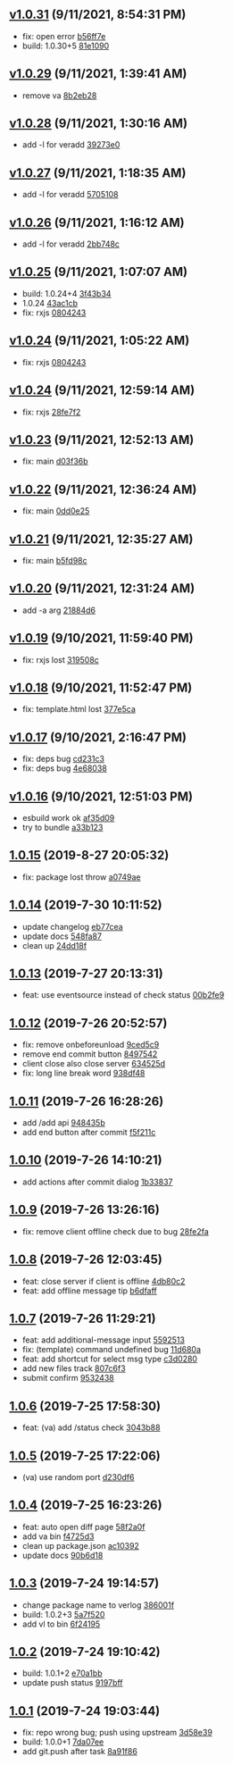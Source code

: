 <a name="v1.0.31"></a>
## [v1.0.31](https://github.com/futurist/verlog/compare/v1.0.30...v1.0.31) (9/11/2021, 8:54:31 PM)

- fix: open error  [b56ff7e](https://github.com/futurist/verlog/commit/b56ff7e)
- build: 1.0.30+5  [81e1090](https://github.com/futurist/verlog/commit/81e1090)


<a name="v1.0.29"></a>
## [v1.0.29](https://github.com/futurist/verlog/compare/v1.0.28...v1.0.29) (9/11/2021, 1:39:41 AM)

- remove va  [8b2eb28](https://github.com/futurist/verlog/commit/8b2eb28)


<a name="v1.0.28"></a>
## [v1.0.28](https://github.com/futurist/verlog/compare/v1.0.27...v1.0.28) (9/11/2021, 1:30:16 AM)

- add -l for veradd  [39273e0](https://github.com/futurist/verlog/commit/39273e0)


<a name="v1.0.27"></a>
## [v1.0.27](https://github.com/futurist/verlog/compare/v1.0.26...v1.0.27) (9/11/2021, 1:18:35 AM)

- add -l for veradd  [5705108](https://github.com/futurist/verlog/commit/5705108)


<a name="v1.0.26"></a>
## [v1.0.26](https://github.com/futurist/verlog/compare/v1.0.25...v1.0.26) (9/11/2021, 1:16:12 AM)

- add -l for veradd  [2bb748c](https://github.com/futurist/verlog/commit/2bb748c)


<a name="v1.0.25"></a>
## [v1.0.25](https://github.com/futurist/verlog/compare/v1.0.24...v1.0.25) (9/11/2021, 1:07:07 AM)

- build: 1.0.24+4  [3f43b34](https://github.com/futurist/verlog/commit/3f43b34)
- 1.0.24  [43ac1cb](https://github.com/futurist/verlog/commit/43ac1cb)
- fix: rxjs  [0804243](https://github.com/futurist/verlog/commit/0804243)


<a name="v1.0.24"></a>
## [v1.0.24](https://github.com/futurist/verlog/compare/v1.0.24...v1.0.24) (9/11/2021, 1:05:22 AM)

- fix: rxjs  [0804243](https://github.com/futurist/verlog/commit/0804243)


<a name="v1.0.24"></a>
## [v1.0.24](https://github.com/futurist/verlog/compare/v1.0.23...v1.0.24) (9/11/2021, 12:59:14 AM)

- fix: rxjs  [28fe7f2](https://github.com/futurist/verlog/commit/28fe7f2)


<a name="v1.0.23"></a>
## [v1.0.23](https://github.com/futurist/verlog/compare/v1.0.22...v1.0.23) (9/11/2021, 12:52:13 AM)

- fix: main  [d03f36b](https://github.com/futurist/verlog/commit/d03f36b)


<a name="v1.0.22"></a>
## [v1.0.22](https://github.com/futurist/verlog/compare/v1.0.21...v1.0.22) (9/11/2021, 12:36:24 AM)

- fix: main  [0dd0e25](https://github.com/futurist/verlog/commit/0dd0e25)


<a name="v1.0.21"></a>
## [v1.0.21](https://github.com/futurist/verlog/compare/v1.0.20...v1.0.21) (9/11/2021, 12:35:27 AM)

- fix: main  [b5fd98c](https://github.com/futurist/verlog/commit/b5fd98c)


<a name="v1.0.20"></a>
## [v1.0.20](https://github.com/futurist/verlog/compare/v1.0.19...v1.0.20) (9/11/2021, 12:31:24 AM)

- add -a arg  [21884d6](https://github.com/futurist/verlog/commit/21884d6)


<a name="v1.0.19"></a>
## [v1.0.19](https://github.com/futurist/verlog/compare/v1.0.18...v1.0.19) (9/10/2021, 11:59:40 PM)

- fix: rxjs lost  [319508c](https://github.com/futurist/verlog/commit/319508c)


<a name="v1.0.18"></a>
## [v1.0.18](https://github.com/futurist/verlog/compare/v1.0.17...v1.0.18) (9/10/2021, 11:52:47 PM)

- fix: template.html lost  [377e5ca](https://github.com/futurist/verlog/commit/377e5ca)


<a name="v1.0.17"></a>
## [v1.0.17](https://github.com/futurist/verlog/compare/v1.0.16...v1.0.17) (9/10/2021, 2:16:47 PM)

- fix: deps bug  [cd231c3](https://github.com/futurist/verlog/commit/cd231c3)
- fix: deps bug  [4e68038](https://github.com/futurist/verlog/commit/4e68038)


<a name="v1.0.16"></a>
## [v1.0.16](https://github.com/futurist/verlog/compare/1.0.15...v1.0.16) (9/10/2021, 12:51:03 PM)

- esbuild work ok  [af35d09](https://github.com/futurist/verlog/commit/af35d09)
- try to bundle  [a33b123](https://github.com/futurist/verlog/commit/a33b123)


<a name="1.0.15"></a>
## [1.0.15](https://github.com/futurist/verlog/compare/1.0.14...1.0.15) (2019-8-27 20:05:32)

- fix: package lost throw  [a0749ae](https://github.com/futurist/verlog/commit/a0749ae)


<a name="1.0.14"></a>
## [1.0.14](https://github.com/futurist/verlog/compare/1.0.13...1.0.14) (2019-7-30 10:11:52)

- update changelog  [eb77cea](https://github.com/futurist/verlog/commit/eb77cea)
- update docs  [548fa87](https://github.com/futurist/verlog/commit/548fa87)
- clean up  [24dd18f](https://github.com/futurist/verlog/commit/24dd18f)


<a name="1.0.13"></a>
## [1.0.13](https://github.com/futurist/verlog/compare/1.0.12...1.0.13) (2019-7-27 20:13:31)

- feat: use eventsource instead of check status  [00b2fe9](https://github.com/futurist/verlog/commit/00b2fe9)


<a name="1.0.12"></a>
## [1.0.12](https://github.com/futurist/verlog/compare/1.0.11...1.0.12) (2019-7-26 20:52:57)

- fix: remove onbeforeunload  [9ced5c9](https://github.com/futurist/verlog/commit/9ced5c9)
- remove end commit button  [8497542](https://github.com/futurist/verlog/commit/8497542)
- client close also close server  [634525d](https://github.com/futurist/verlog/commit/634525d)
- fix: long line break word  [938df48](https://github.com/futurist/verlog/commit/938df48)


<a name="1.0.11"></a>
## [1.0.11](https://github.com/futurist/verlog/compare/1.0.10...1.0.11) (2019-7-26 16:28:26)

- add /add api  [948435b](https://github.com/futurist/verlog/commit/948435b)
- add end button after commit  [f5f211c](https://github.com/futurist/verlog/commit/f5f211c)


<a name="1.0.10"></a>
## [1.0.10](https://github.com/futurist/verlog/compare/1.0.9...1.0.10) (2019-7-26 14:10:21)

- add actions after commit dialog  [1b33837](https://github.com/futurist/verlog/commit/1b33837)


<a name="1.0.9"></a>
## [1.0.9](https://github.com/futurist/verlog/compare/1.0.8...1.0.9) (2019-7-26 13:26:16)

- fix: remove client offline check due to bug  [28fe2fa](https://github.com/futurist/verlog/commit/28fe2fa)


<a name="1.0.8"></a>
## [1.0.8](https://github.com/futurist/verlog/compare/1.0.7...1.0.8) (2019-7-26 12:03:45)

- feat: close server if client is offline  [4db80c2](https://github.com/futurist/verlog/commit/4db80c2)
- feat: add offline message tip  [b6dfaff](https://github.com/futurist/verlog/commit/b6dfaff)


<a name="1.0.7"></a>
## [1.0.7](https://github.com/futurist/verlog/compare/1.0.6...1.0.7) (2019-7-26 11:29:21)

- feat: add additional-message input  [5592513](https://github.com/futurist/verlog/commit/5592513)
- fix: (template) command undefined bug  [11d680a](https://github.com/futurist/verlog/commit/11d680a)
- feat: add shortcut for select msg type  [c3d0280](https://github.com/futurist/verlog/commit/c3d0280)
- add new files track  [807c6f3](https://github.com/futurist/verlog/commit/807c6f3)
- submit confirm  [9532438](https://github.com/futurist/verlog/commit/9532438)


<a name="1.0.6"></a>
## [1.0.6](https://github.com/futurist/verlog/compare/1.0.5...1.0.6) (2019-7-25 17:58:30)

- feat: (va) add /status check  [3043b88](https://github.com/futurist/verlog/commit/3043b88)


<a name="1.0.5"></a>
## [1.0.5](https://github.com/futurist/verlog/compare/1.0.4...1.0.5) (2019-7-25 17:22:06)

- (va) use random port  [d230df6](https://github.com/futurist/verlog/commit/d230df6)


<a name="1.0.4"></a>
## [1.0.4](https://github.com/futurist/verlog/compare/1.0.3...1.0.4) (2019-7-25 16:23:26)

- feat: auto open diff page  [58f2a0f](https://github.com/futurist/verlog/commit/58f2a0f)
- add va bin  [f4725d3](https://github.com/futurist/verlog/commit/f4725d3)
- clean up package.json  [ac10392](https://github.com/futurist/verlog/commit/ac10392)
- update docs  [90b6d18](https://github.com/futurist/verlog/commit/90b6d18)


<a name="1.0.3"></a>
## [1.0.3](https://github.com/futurist/verlog/compare/1.0.2...1.0.3) (2019-7-24 19:14:57)

- change package name to verlog  [386001f](https://github.com/futurist/verlog/commit/386001f)
- build: 1.0.2+3  [5a7f520](https://github.com/futurist/verlog/commit/5a7f520)
- add vl to bin  [6f24195](https://github.com/futurist/verlog/commit/6f24195)


<a name="1.0.2"></a>
## [1.0.2](https://github.com/futurist/verlog/compare/1.0.1...1.0.2) (2019-7-24 19:10:42)

- build: 1.0.1+2  [e70a1bb](https://github.com/futurist/verlog/commit/e70a1bb)
- update push status  [9197bff](https://github.com/futurist/verlog/commit/9197bff)


<a name="1.0.1"></a>
## [1.0.1](https://github.com/futurist/verlog/compare/c32019904faf3172e63d329126e4685ad64ff43b...1.0.1) (2019-7-24 19:03:44)

- fix: repo wrong bug; push using upstream  [3d58e39](https://github.com/futurist/verlog/commit/3d58e39)
- build: 1.0.0+1  [7da07ee](https://github.com/futurist/verlog/commit/7da07ee)
- add git.push after task  [8a91f86](https://github.com/futurist/verlog/commit/8a91f86)


